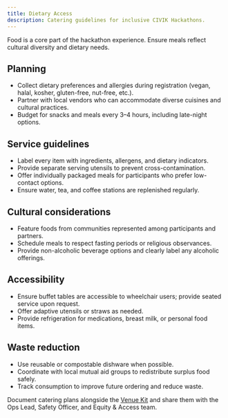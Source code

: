 ```yaml
---
title: Dietary Access
description: Catering guidelines for inclusive CIVIK Hackathons.
---
```


Food is a core part of the hackathon experience. Ensure meals reflect cultural diversity and dietary needs.

## Planning

- Collect dietary preferences and allergies during registration (vegan, halal, kosher, gluten-free, nut-free, etc.).
- Partner with local vendors who can accommodate diverse cuisines and cultural practices.
- Budget for snacks and meals every 3–4 hours, including late-night options.

## Service guidelines

- Label every item with ingredients, allergens, and dietary indicators.
- Provide separate serving utensils to prevent cross-contamination.
- Offer individually packaged meals for participants who prefer low-contact options.
- Ensure water, tea, and coffee stations are replenished regularly.

## Cultural considerations

- Feature foods from communities represented among participants and partners.
- Schedule meals to respect fasting periods or religious observances.
- Provide non-alcoholic beverage options and clearly label any alcoholic offerings.

## Accessibility

- Ensure buffet tables are accessible to wheelchair users; provide seated service upon request.
- Offer adaptive utensils or straws as needed.
- Provide refrigeration for medications, breast milk, or personal food items.

## Waste reduction

- Use reusable or compostable dishware when possible.
- Coordinate with local mutual aid groups to redistribute surplus food safely.
- Track consumption to improve future ordering and reduce waste.

Document catering plans alongside the [Venue Kit](../venue_kit/room_spec) and share them with the Ops Lead, Safety Officer, and Equity & Access team.
